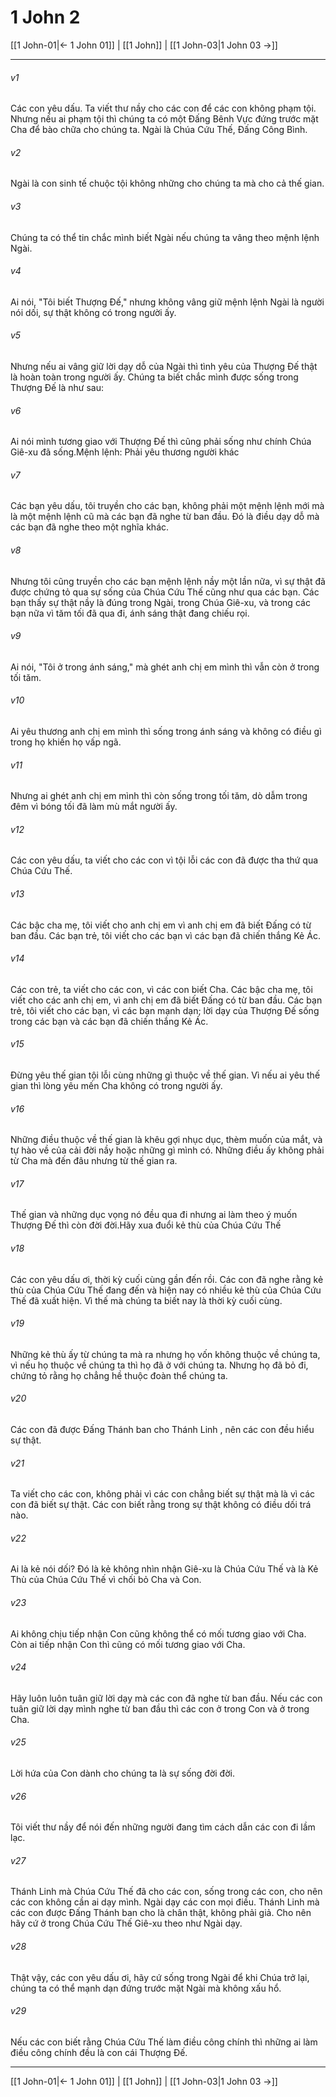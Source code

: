# 1 John 2

[[1 John-01|← 1 John 01]] | [[1 John]] | [[1 John-03|1 John 03 →]]
***



###### v1 
Các con yêu dấu. Ta viết thư nầy cho các con để các con không phạm tội. Nhưng nếu ai phạm tội thì chúng ta có một Đấng Bênh Vực đứng trước mặt Cha để bào chữa cho chúng ta. Ngài là Chúa Cứu Thế, Đấng Công Bình. 

###### v2 
Ngài là con sinh tế chuộc tội không những cho chúng ta mà cho cả thế gian. 

###### v3 
Chúng ta có thể tin chắc mình biết Ngài nếu chúng ta vâng theo mệnh lệnh Ngài. 

###### v4 
Ai nói, "Tôi biết Thượng Đế," nhưng không vâng giữ mệnh lệnh Ngài là người nói dối, sự thật không có trong người ấy. 

###### v5 
Nhưng nếu ai vâng giữ lời dạy dỗ của Ngài thì tình yêu của Thượng Đế thật là hoàn toàn trong người ấy. Chúng ta biết chắc mình được sống trong Thượng Đế là như sau: 

###### v6 
Ai nói mình tương giao với Thượng Đế thì cũng phải sống như chính Chúa Giê-xu đã sống.Mệnh lệnh: Phải yêu thương người khác 

###### v7 
Các bạn yêu dấu, tôi truyền cho các bạn, không phải một mệnh lệnh mới mà là một mệnh lệnh cũ mà các bạn đã nghe từ ban đầu. Đó là điều dạy dỗ mà các bạn đã nghe theo một nghĩa khác. 

###### v8 
Nhưng tôi cũng truyền cho các bạn mệnh lệnh nầy một lần nữa, vì sự thật đã được chứng tỏ qua sự sống của Chúa Cứu Thế cũng như qua các bạn. Các bạn thấy sự thật nầy là đúng trong Ngài, trong Chúa Giê-xu, và trong các bạn nữa vì tăm tối đã qua đi, ánh sáng thật đang chiếu rọi. 

###### v9 
Ai nói, "Tôi ở trong ánh sáng," mà ghét anh chị em mình thì vẫn còn ở trong tối tăm. 

###### v10 
Ai yêu thương anh chị em mình thì sống trong ánh sáng và không có điều gì trong họ khiến họ vấp ngã. 

###### v11 
Nhưng ai ghét anh chị em mình thì còn sống trong tối tăm, dò dẫm trong đêm vì bóng tối đã làm mù mắt người ấy. 

###### v12 
Các con yêu dấu, ta viết cho các con vì tội lỗi các con đã được tha thứ qua Chúa Cứu Thế. 

###### v13 
Các bậc cha mẹ, tôi viết cho anh chị em vì anh chị em đã biết Đấng có từ ban đầu. Các bạn trẻ, tôi viết cho các bạn vì các bạn đã chiến thắng Kẻ Ác. 

###### v14 
Các con trẻ, ta viết cho các con, vì các con biết Cha. Các bậc cha mẹ, tôi viết cho các anh chị em, vì anh chị em đã biết Đấng có từ ban đầu. Các bạn trẻ, tôi viết cho các bạn, vì các bạn mạnh dạn; lời dạy của Thượng Đế sống trong các bạn và các bạn đã chiến thắng Kẻ Ác. 

###### v15 
Đừng yêu thế gian tội lỗi cùng những gì thuộc về thế gian. Vì nếu ai yêu thế gian thì lòng yêu mến Cha không có trong người ấy. 

###### v16 
Những điều thuộc về thế gian là khêu gợi nhục dục, thèm muốn của mắt, và tự hào về của cải đời nầy hoặc những gì mình có. Những điều ấy không phải từ Cha mà đến đâu nhưng từ thế gian ra. 

###### v17 
Thế gian và những dục vọng nó đều qua đi nhưng ai làm theo ý muốn Thượng Đế thì còn đời đời.Hãy xua đuổi kẻ thù của Chúa Cứu Thế 

###### v18 
Các con yêu dấu ơi, thời kỳ cuối cùng gần đến rồi. Các con đã nghe rằng kẻ thù của Chúa Cứu Thế đang đến và hiện nay có nhiều kẻ thù của Chúa Cứu Thế đã xuất hiện. Vì thế mà chúng ta biết nay là thời kỳ cuối cùng. 

###### v19 
Những kẻ thù ấy từ chúng ta mà ra nhưng họ vốn không thuộc về chúng ta, vì nếu họ thuộc về chúng ta thì họ đã ở với chúng ta. Nhưng họ đã bỏ đi, chứng tỏ rằng họ chẳng hề thuộc đoàn thể chúng ta. 

###### v20 
Các con đã được Đấng Thánh ban cho Thánh Linh , nên các con đều hiểu sự thật. 

###### v21 
Ta viết cho các con, không phải vì các con chẳng biết sự thật mà là vì các con đã biết sự thật. Các con biết rằng trong sự thật không có điều dối trá nào. 

###### v22 
Ai là kẻ nói dối? Đó là kẻ không nhìn nhận Giê-xu là Chúa Cứu Thế và là Kẻ Thù của Chúa Cứu Thế vì chối bỏ Cha và Con. 

###### v23 
Ai không chịu tiếp nhận Con cũng không thể có mối tương giao với Cha. Còn ai tiếp nhận Con thì cũng có mối tương giao với Cha. 

###### v24 
Hãy luôn luôn tuân giữ lời dạy mà các con đã nghe từ ban đầu. Nếu các con tuân giữ lời dạy mình nghe từ ban đầu thì các con ở trong Con và ở trong Cha. 

###### v25 
Lời hứa của Con dành cho chúng ta là sự sống đời đời. 

###### v26 
Tôi viết thư nầy để nói đến những người đang tìm cách dẫn các con đi lầm lạc. 

###### v27 
Thánh Linh mà Chúa Cứu Thế đã cho các con, sống trong các con, cho nên các con không cần ai dạy mình. Ngài dạy các con mọi điều. Thánh Linh mà các con được Đấng Thánh ban cho là chân thật, không phải giả. Cho nên hãy cứ ở trong Chúa Cứu Thế Giê-xu theo như Ngài dạy. 

###### v28 
Thật vậy, các con yêu dấu ơi, hãy cứ sống trong Ngài để khi Chúa trở lại, chúng ta có thể mạnh dạn đứng trước mặt Ngài mà không xấu hổ. 

###### v29 
Nếu các con biết rằng Chúa Cứu Thế làm điều công chính thì những ai làm điều công chính đều là con cái Thượng Đế.

***
[[1 John-01|← 1 John 01]] | [[1 John]] | [[1 John-03|1 John 03 →]]
